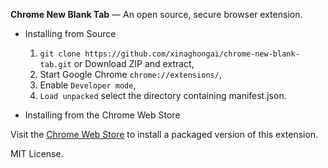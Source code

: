 **Chrome New Blank Tab** — An open source, secure browser extension.

- Installing from Source
    1. `git clone https://github.com/xinaghongai/chrome-new-blank-tab.git` or Download ZIP and extract,
    2. Start Google Chrome `chrome://extensions/`,
    3. Enable `Developer mode`,
    4. `Load unpacked` select the directory containing manifest.json.

- Installing from the Chrome Web Store

Visit the [Chrome Web Store](https://chrome.google.com/webstore/detail/cabldmpgildmaknffcomphjfnbemefdf) to install a packaged version of this extension.

MIT License.
